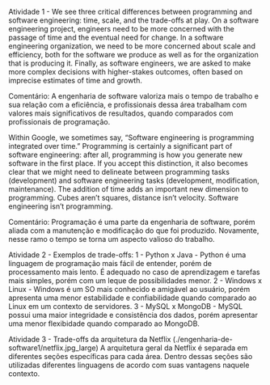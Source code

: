 Atividade 1 - We see three critical differences between programming and software engineering: time, scale, and the trade-offs at play. On a software engineering project, engineers need to be more concerned with the passage of time and the eventual need for change. In a software engineering organization, we need to be more concerned about scale and efficiency, both for the software we produce as well as for the organization that is producing it. Finally, as software engineers, we are asked to make more complex decisions with higher-stakes outcomes, often based on imprecise estimates of time and growth.

Comentário: A engenharia de software valoriza mais o tempo de trabalho e sua relação com a eficiência, e profissionais dessa área trabalham com valores mais significativos de resultados, quando comparados com profissionais de programação.

Within Google, we sometimes say, “Software engineering is programming integrated over time.” Programming is certainly a significant part of software engineering: after all, programming is how you generate new software in the first place. If you accept this distinction, it also becomes clear that we might need to delineate between programming tasks (development) and software engineering tasks (development, modification, maintenance). The addition of time adds an important new dimension to programming. Cubes aren’t squares, distance isn’t velocity. Software engineering isn’t programming.

Comentário: Programação é uma parte da engenharia de software, porém aliada com a manutenção e modificação do que foi produzido. Novamente, nesse ramo o tempo se torna um aspecto valioso do trabalho.

Atividade 2 - Exemplos de trade-offs: 
1 - Python x Java - Python é uma linguagem de programação mais fácil de entender, porém de processamento mais lento. É adequado no caso de aprendizagem e tarefas mais simples, porém com um leque de possibilidades menor.
2 - Windows x Linux - Windows é um SO mais conhecido e amigável ao usuário, porém apresenta uma menor estabilidade e confiabilidade quando comparado ao Linux em um contexto de servidores.
3 - MySQL x MongoDB - MySQL possui uma maior integridade e consistência dos dados, porém apresentar uma menor flexibidade quando comparado ao MongoDB.

Atividade 3 - Trade-offs da arquitetura da Netflix
(./engenharia-de-software1/netflix.jpg_large)
A arquitetura geral da Netflix é separada em diferentes seções específicas para cada área. Dentro dessas seções são utilizadas diferentes linguagens de acordo com suas vantagens naquele contexto. 
